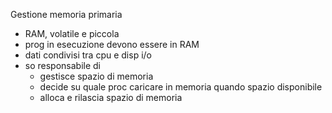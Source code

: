 Gestione memoria primaria
- RAM, volatile e piccola
- prog in esecuzione devono essere in RAM
- dati condivisi tra cpu e disp i/o
- so responsabile di
	- gestisce spazio di memoria
	- decide su quale proc caricare in memoria quando spazio disponibile
	- alloca e rilascia spazio di memoria